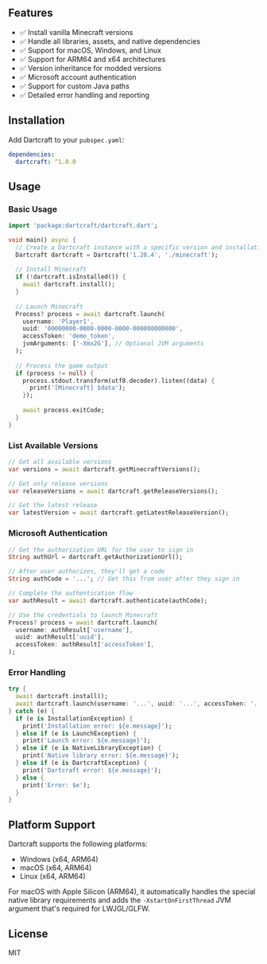## Features

- ✅ Install vanilla Minecraft versions
- ✅ Handle all libraries, assets, and native dependencies
- ✅ Support for macOS, Windows, and Linux
- ✅ Support for ARM64 and x64 architectures
- ✅ Version inheritance for modded versions
- ✅ Microsoft account authentication
- ✅ Support for custom Java paths
- ✅ Detailed error handling and reporting

## Installation

Add Dartcraft to your `pubspec.yaml`:

```yaml
dependencies:
  dartcraft: ^1.0.0
```

## Usage

### Basic Usage

```dart
import 'package:dartcraft/dartcraft.dart';

void main() async {
  // Create a Dartcraft instance with a specific version and installation path
  Dartcraft dartcraft = Dartcraft('1.20.4', './minecraft');
  
  // Install Minecraft
  if (!dartcraft.isInstalled()) {
    await dartcraft.install();
  }
  
  // Launch Minecraft
  Process? process = await dartcraft.launch(
    username: 'Player1',
    uuid: '00000000-0000-0000-0000-000000000000', 
    accessToken: 'demo_token', 
    jvmArguments: ['-Xmx2G'], // Optional JVM arguments
  );
  
  // Process the game output
  if (process != null) {
    process.stdout.transform(utf8.decoder).listen((data) {
      print('[Minecraft] $data');
    });
    
    await process.exitCode;
  }
}
```

### List Available Versions

```dart
// Get all available versions
var versions = await dartcraft.getMinecraftVersions();

// Get only release versions
var releaseVersions = await dartcraft.getReleaseVersions();

// Get the latest release
var latestVersion = await dartcraft.getLatestReleaseVersion();
```

### Microsoft Authentication

```dart
// Get the authorization URL for the user to sign in
String authUrl = dartcraft.getAuthorizationUrl();

// After user authorizes, they'll get a code
String authCode = '...'; // Get this from user after they sign in

// Complete the authentication flow
var authResult = await dartcraft.authenticate(authCode);

// Use the credentials to launch Minecraft
Process? process = await dartcraft.launch(
  username: authResult['username'],
  uuid: authResult['uuid'],
  accessToken: authResult['accessToken'],
);
```

### Error Handling

```dart
try {
  await dartcraft.install();
  await dartcraft.launch(username: '...', uuid: '...', accessToken: '...');
} catch (e) {
  if (e is InstallationException) {
    print('Installation error: ${e.message}');
  } else if (e is LaunchException) {
    print('Launch error: ${e.message}');
  } else if (e is NativeLibraryException) {
    print('Native library error: ${e.message}');
  } else if (e is DartcraftException) {
    print('Dartcraft error: ${e.message}');
  } else {
    print('Error: $e');
  }
}
```

## Platform Support

Dartcraft supports the following platforms:

- Windows (x64, ARM64)
- macOS (x64, ARM64)
- Linux (x64, ARM64)

For macOS with Apple Silicon (ARM64), it automatically handles the special native library requirements and adds the `-XstartOnFirstThread` JVM argument that's required for LWJGL/GLFW.

## License

MIT
